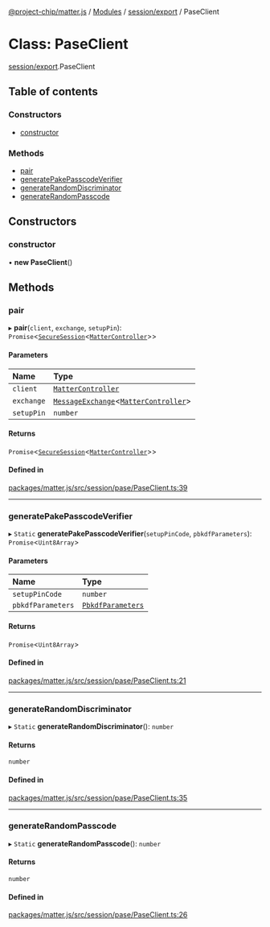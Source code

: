 [@project-chip/matter.js](../README.md) / [Modules](../modules.md) / [session/export](../modules/session_export.md) / PaseClient

# Class: PaseClient

[session/export](../modules/session_export.md).PaseClient

## Table of contents

### Constructors

- [constructor](session_export.PaseClient.md#constructor)

### Methods

- [pair](session_export.PaseClient.md#pair)
- [generatePakePasscodeVerifier](session_export.PaseClient.md#generatepakepasscodeverifier)
- [generateRandomDiscriminator](session_export.PaseClient.md#generaterandomdiscriminator)
- [generateRandomPasscode](session_export.PaseClient.md#generaterandompasscode)

## Constructors

### constructor

• **new PaseClient**()

## Methods

### pair

▸ **pair**(`client`, `exchange`, `setupPin`): `Promise`<[`SecureSession`](session_export.SecureSession.md)<[`MatterController`](export._internal_.MatterController.md)\>\>

#### Parameters

| Name | Type |
| :------ | :------ |
| `client` | [`MatterController`](export._internal_.MatterController.md) |
| `exchange` | [`MessageExchange`](protocol_export.MessageExchange.md)<[`MatterController`](export._internal_.MatterController.md)\> |
| `setupPin` | `number` |

#### Returns

`Promise`<[`SecureSession`](session_export.SecureSession.md)<[`MatterController`](export._internal_.MatterController.md)\>\>

#### Defined in

[packages/matter.js/src/session/pase/PaseClient.ts:39](https://github.com/project-chip/matter.js/blob/be83914/packages/matter.js/src/session/pase/PaseClient.ts#L39)

___

### generatePakePasscodeVerifier

▸ `Static` **generatePakePasscodeVerifier**(`setupPinCode`, `pbkdfParameters`): `Promise`<`Uint8Array`\>

#### Parameters

| Name | Type |
| :------ | :------ |
| `setupPinCode` | `number` |
| `pbkdfParameters` | [`PbkdfParameters`](../interfaces/crypto_export.PbkdfParameters.md) |

#### Returns

`Promise`<`Uint8Array`\>

#### Defined in

[packages/matter.js/src/session/pase/PaseClient.ts:21](https://github.com/project-chip/matter.js/blob/be83914/packages/matter.js/src/session/pase/PaseClient.ts#L21)

___

### generateRandomDiscriminator

▸ `Static` **generateRandomDiscriminator**(): `number`

#### Returns

`number`

#### Defined in

[packages/matter.js/src/session/pase/PaseClient.ts:35](https://github.com/project-chip/matter.js/blob/be83914/packages/matter.js/src/session/pase/PaseClient.ts#L35)

___

### generateRandomPasscode

▸ `Static` **generateRandomPasscode**(): `number`

#### Returns

`number`

#### Defined in

[packages/matter.js/src/session/pase/PaseClient.ts:26](https://github.com/project-chip/matter.js/blob/be83914/packages/matter.js/src/session/pase/PaseClient.ts#L26)
